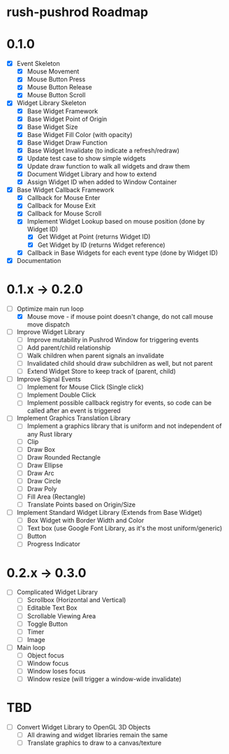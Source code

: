 # rush-pushrod Roadmap

# 0.1.0

- [x] Event Skeleton
  - [x] Mouse Movement
  - [x] Mouse Button Press
  - [x] Mouse Button Release
  - [x] Mouse Button Scroll
- [x] Widget Library Skeleton
  - [x] Base Widget Framework
  - [x] Base Widget Point of Origin
  - [x] Base Widget Size
  - [x] Base Widget Fill Color (with opacity)
  - [x] Base Widget Draw Function
  - [x] Base Widget Invalidate (to indicate a refresh/redraw)
  - [x] Update test case to show simple widgets
  - [x] Update draw function to walk all widgets and draw them
  - [x] Document Widget Library and how to extend
  - [x] Assign Widget ID when added to Window Container
- [x] Base Widget Callback Framework
  - [x] Callback for Mouse Enter
  - [x] Callback for Mouse Exit
  - [x] Callback for Mouse Scroll
  - [x] Implement Widget Lookup based on mouse position (done by Widget ID)
    - [x] Get Widget at Point (returns Widget ID)
    - [x] Get Widget by ID (returns Widget reference)
  - [x] Callback in Base Widgets for each event type (done by Widget ID)
- [x] Documentation

# 0.1.x -> 0.2.0

- [ ] Optimize main run loop
  - [x] Mouse move - if mouse point doesn't change, do not call mouse move dispatch
- [ ] Improve Widget Library
  - [ ] Improve mutability in Pushrod Window for triggering events
  - [ ] Add parent/child relationship
  - [ ] Walk children when parent signals an invalidate
  - [ ] Invalidated child should draw subchildren as well, but not parent
  - [ ] Extend Widget Store to keep track of (parent, child)
- [ ] Improve Signal Events
  - [ ] Implement for Mouse Click (Single click)
  - [ ] Implement Double Click
  - [ ] Implement possible callback registry for events, so code can be called after an event is triggered
- [ ] Implement Graphics Translation Library
  - [ ] Implement a graphics library that is uniform and not independent of any Rust library
  - [ ] Clip
  - [ ] Draw Box
  - [ ] Draw Rounded Rectangle
  - [ ] Draw Ellipse
  - [ ] Draw Arc
  - [ ] Draw Circle
  - [ ] Draw Poly
  - [ ] Fill Area (Rectangle)
  - [ ] Translate Points based on Origin/Size
- [ ] Implement Standard Widget Library (Extends from Base Widget)
  - [ ] Box Widget with Border Width and Color
  - [ ] Text box (use Google Font Library, as it's the most uniform/generic)
  - [ ] Button
  - [ ] Progress Indicator

# 0.2.x -> 0.3.0

- [ ] Complicated Widget Library
  - [ ] Scrollbox (Horizontal and Vertical)
  - [ ] Editable Text Box
  - [ ] Scrollable Viewing Area
  - [ ] Toggle Button
  - [ ] Timer
  - [ ] Image
- [ ] Main loop
  - [ ] Object focus
  - [ ] Window focus
  - [ ] Window loses focus
  - [ ] Window resize (will trigger a window-wide invalidate)

# TBD

- [ ] Convert Widget Library to OpenGL 3D Objects
  - [ ] All drawing and widget libraries remain the same
  - [ ] Translate graphics to draw to a canvas/texture
